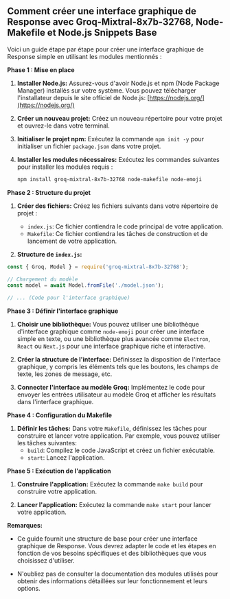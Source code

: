 ## Comment créer une interface graphique de Response avec Groq-Mixtral-8x7b-32768, Node-Makefile et Node.js Snippets Base

Voici un guide étape par étape pour créer une interface graphique de Response simple en utilisant les modules mentionnés :

**Phase 1 : Mise en place**

1. **Installer Node.js:** Assurez-vous d'avoir Node.js et npm (Node Package Manager) installés sur votre système. Vous pouvez télécharger l'installateur depuis le site officiel de Node.js: [https://nodejs.org/](https://nodejs.org/)

2. **Créer un nouveau projet:**  Créez un nouveau répertoire pour votre projet et ouvrez-le dans votre terminal.

3. **Initialiser le projet npm:** Exécutez la commande `npm init -y` pour initialiser un fichier `package.json` dans votre projet.

4. **Installer les modules nécessaires:** Exécutez les commandes suivantes pour installer les modules requis :
   ```bash
   npm install groq-mixtral-8x7b-32768 node-makefile node-emoji
   ```

**Phase 2 : Structure du projet**

1. **Créer des fichiers:** Créez les fichiers suivants dans votre répertoire de projet :
   - `index.js`: Ce fichier contiendra le code principal de votre application.
   - `Makefile`: Ce fichier contiendra les tâches de construction et de lancement de votre application.

2. **Structure de `index.js`:**

```javascript
const { Groq, Model } = require('groq-mixtral-8x7b-32768');

// Chargement du modèle
const model = await Model.fromFile('./model.json'); 

// ... (Code pour l'interface graphique)
```

**Phase 3 : Définir l'interface graphique**

1. **Choisir une bibliothèque:** Vous pouvez utiliser une bibliothèque d'interface graphique comme `node-emoji` pour créer une interface simple en texte, ou une bibliothèque plus avancée comme `Electron`, `React` ou `Next.js` pour une interface graphique riche et interactive.

2. **Créer la structure de l'interface:** Définissez la disposition de l'interface graphique, y compris les éléments tels que les boutons, les champs de texte, les zones de message, etc.

3. **Connecter l'interface au modèle Groq:** Implémentez le code pour envoyer les entrées utilisateur au modèle Groq et afficher les résultats dans l'interface graphique.

**Phase 4 : Configuration du Makefile**

1. **Définir les tâches:** Dans votre `Makefile`, définissez les tâches pour construire et lancer votre application. 
   Par exemple, vous pouvez utiliser les tâches suivantes:
   - `build`: Compilez le code JavaScript et créez un fichier exécutable.
   - `start`: Lancez l'application.

**Phase 5 : Exécution de l'application**

1. **Construire l'application:** Exécutez la commande `make build` pour construire votre application.

2. **Lancer l'application:** Exécutez la commande `make start` pour lancer votre application.


**Remarques:**

- Ce guide fournit une structure de base pour créer une interface graphique de Response. Vous devrez adapter le code et les étapes en fonction de vos besoins spécifiques et des bibliothèques que vous choisissez d'utiliser.

- N'oubliez pas de consulter la documentation des modules utilisés pour obtenir des informations détaillées sur leur fonctionnement et leurs options.



